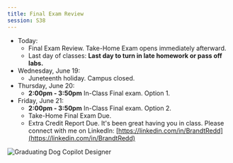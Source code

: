 ```yaml
---
title: Final Exam Review
session: S38
---
```


* Today:
    * Final Exam Review. Take-Home Exam opens immediately afterward.
    * Last day of classes: **Last day to turn in late homework or pass off labs.**
* Wednesday, June 19:
    * Juneteenth holiday. Campus closed.
* Thursday, June 20:
    * **2:00pm - 3:50pm** In-Class Final exam. Option 1.
* Friday, June 21:
    * **2:00pm - 3:50pm** In-Class Final exam. Option 2.
    * Take-Home Final Exam Due.
    * Extra Credit Report Due.
It's been great having you in class. Please connect with me on LinkedIn: [https://linkedin.com/in/BrandtRedd](https://linkedin.com/in/BrandtRedd)

![Graduating Dog](images/GradWestie.png)
Copilot Designer
